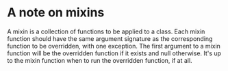 # A note on mixins

A mixin is a collection of functions to be applied to a class.
Each mixin function should have the same argument signature as the
corresponding function to be overridden, with one exception.
The first argument to a mixin function will be the overridden function
if it exists and null otherwise. It's up to the mixin function when to
run the overridden function, if at all.
